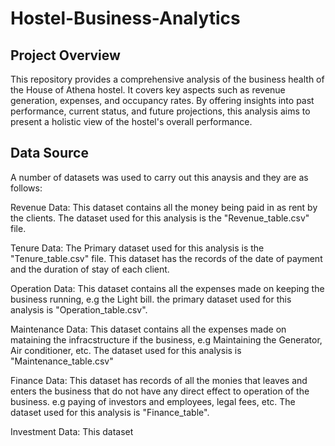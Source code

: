 # Hostel-Business-Analytics

## Project Overview
This repository provides a comprehensive analysis of the business health of the House of Athena hostel. It covers key aspects such as revenue generation, expenses, and occupancy rates. By offering insights into past performance, current status, and future projections, this analysis aims to present a holistic view of the hostel's overall performance.

## Data Source
A number of datasets was used to carry out this anaysis and they are as follows:

Revenue Data: This dataset contains all the money being paid in as rent by the clients. The dataset used for this analysis is the "Revenue_table.csv" file.

Tenure Data: The Primary dataset used for this analysis is the "Tenure_table.csv" file. This dataset has the records of the date of payment and the duration of stay of each client.

Operation Data: This dataset contains all the expenses made on keeping the business running, e.g the Light bill. the primary dataset used for this analysis is "Operation_table.csv".

Maintenance Data: This dataset contains all the expenses made on mataining the infracstructure if the business, e.g Maintaining the Generator, Air conditioner, etc. The dataset used for this analysis is "Maintenance_table.csv"

Finance Data: This dataset has records of all the monies that leaves and enters the business that do not have any direct effect to operation of the business. e.g paying of investors and employees, legal fees, etc.
The dataset used for this analysis is "Finance_table".

Investment Data: This dataset 



